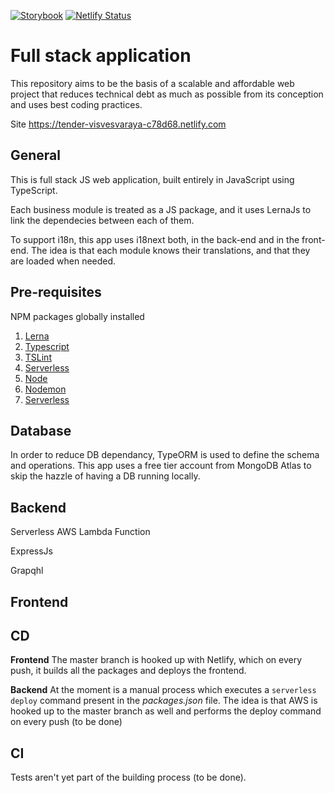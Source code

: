 [![Storybook](https://cdn.jsdelivr.net/gh/storybookjs/brand@master/badge/badge-storybook.svg)]()
[![Netlify Status](https://api.netlify.com/api/v1/badges/d21f43f8-342b-4f35-a1c6-aa4b4d0c1d8f/deploy-status)](https://app.netlify.com/sites/tender-visvesvaraya-c78d68/deploys)

# Full stack application

This repository aims to be the basis of a scalable and affordable web project that reduces technical debt as much as possible from its conception and uses best coding practices.

Site https://tender-visvesvaraya-c78d68.netlify.com

## General

This is full stack JS web application, built entirely in JavaScript using TypeScript.

Each business module is treated as a JS package, and it uses LernaJs to link the dependecies between each of them.

To support i18n, this app uses i18next both, in the back-end and in the front-end. The idea is that each module knows their translations, and that they are loaded when needed.

## Pre-requisites

NPM packages globally installed

1. [Lerna](https://)
2. [Typescript](https://)
3. [TSLint](https://)
4. [Serverless](https://)
5. [Node](https://)
6. [Nodemon](https://)
7. [Serverless](https://)

## Database

In order to reduce DB dependancy, TypeORM is used to define the schema and operations. This app uses a free tier account from MongoDB Atlas to skip the hazzle of having a DB running locally.

## Backend

Serverless AWS Lambda Function

ExpressJs

Grapqhl

## Frontend

## CD

**Frontend** The master branch is hooked up with Netlify, which on every push, it builds all the packages and deploys the frontend.

**Backend** At the moment is a manual process which executes a `serverless deploy` command present in the _packages.json_ file. The idea is that AWS is hooked up to the master branch as well and performs the deploy command on every push (to be done)

## CI

Tests aren't yet part of the building process (to be done).
